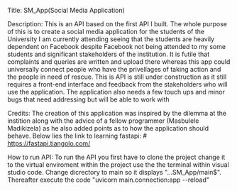 Title: SM_App(Social Media Application)

Description: This is an API based on the first API I built. The whole purpose of this is to
    create a social media application for the students of the University I am currently attending
    seeing that the students are heavily dependent on Facebook despite Facebook not being attended
    to my some students and significant stakeholders of the institution. It is futile that 
    complaints and queries are written and upload there whereas this app could universally connect
    people who have the privellages of taking action and the people in need of rescue. This is API
    is still under construction as it still requires a front-end interface and feedback from the 
    stakeholders who will use the application. The application also needs a few touch ups and minor
    bugs that need addressing but will be able to work with

Credits: The creation of this application was inspired by the dilemma at the instition along with
    the advice of a fellow programmer (Masbulele Madikizela) as he also added points as to how the 
    application should behave.
    Below lies the link to learning fastapi:
    # https://fastapi.tiangolo.com/

How to run API: To run the API you first have to clone the project change it to the virtual 
    enviroment within the project use the the terminal within visual studio code. Change dicrectory
    to main so it displays "...SM_App/main$". Thereafter execute the code "uvicorn main.connection:app --reload"
    
